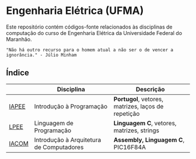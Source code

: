# Engenharia Elétrica (UFMA)

Este repositório contém códigos-fonte relacionados às disciplinas de computação do curso de Engenharia Elétrica da Universidade Federal do Maranhão.

    "Não há outro recurso para o homem atual a não ser o de vencer a ignorância." - Júlio Minham
    
## Índice

|     | Disciplina  | Descrição      |
| --- | ----------- | ---------------|
| [IAPEE](https://github.com/thearthurlima/EngenhariaEletrica/tree/main/IAPEE) | Introdução à Programação | **Portugol**, vetores, matrizes, laços de repetição |
| [LPEE](https://github.com/thearthurlima/EngenhariaEletrica/tree/main/LPEE) | Linguagem de Programação | **Linguagem C**, vetores, matrizes, strings |
| [IACOM](https://github.com/thearthurlima/EngenhariaEletrica/tree/main/IACOM) | Introdução à Arquitetura de Computadores | **Assembly, Linguagem C**, PIC16F84A |
